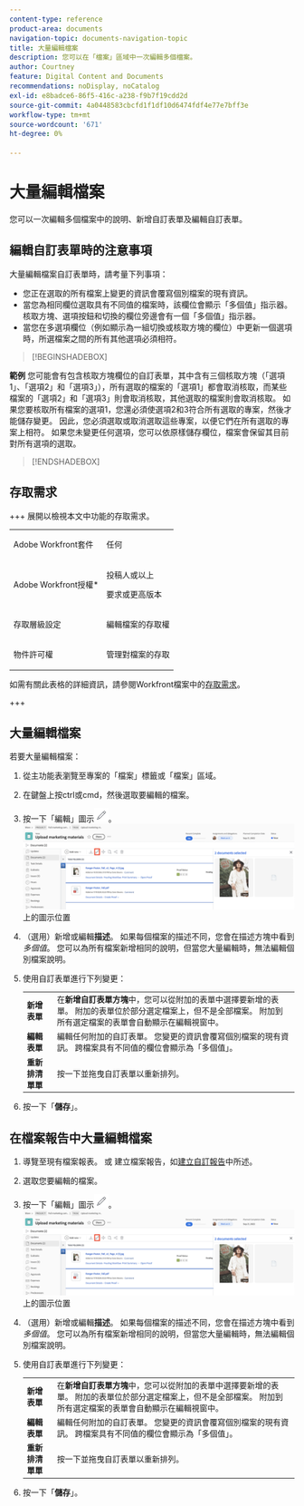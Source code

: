 ```yaml
---
content-type: reference
product-area: documents
navigation-topic: documents-navigation-topic
title: 大量編輯檔案
description: 您可以在「檔案」區域中一次編輯多個檔案。
author: Courtney
feature: Digital Content and Documents
recommendations: noDisplay, noCatalog
exl-id: e8badce6-86f5-416c-a238-f9b7f19cdd2d
source-git-commit: 4a0448583cbcfd1f1df10d6474fdf4e77e7bff3e
workflow-type: tm+mt
source-wordcount: '671'
ht-degree: 0%

---
```


# 大量編輯檔案

您可以一次編輯多個檔案中的說明、新增自訂表單及編輯自訂表單。

## 編輯自訂表單時的注意事項

大量編輯檔案自訂表單時，請考量下列事項：

* 您正在選取的所有檔案上變更的資訊會覆寫個別檔案的現有資訊。
* 當您為相同欄位選取具有不同值的檔案時，該欄位會顯示「多個值」指示器。 核取方塊、選項按鈕和切換的欄位旁邊會有一個「多個值」指示器。
* 當您在多選項欄位（例如顯示為一組切換或核取方塊的欄位）中更新一個選項時，所選檔案之間的所有其他選項必須相符。

>[!BEGINSHADEBOX]

**範例**
您可能會有包含核取方塊欄位的自訂表單，其中含有三個核取方塊（「選項1」、「選項2」和「選項3」），所有選取的檔案的「選項1」都會取消核取，而某些檔案的「選項2」和「選項3」則會取消核取，其他選取的檔案則會取消核取。 如果您要核取所有檔案的選項1，您還必須使選項2和3符合所有選取的專案，然後才能儲存變更。 因此，您必須選取或取消選取這些專案，以便它們在所有選取的專案上相符。 如果您未變更任何選項，您可以依原樣儲存欄位，檔案會保留其目前對所有選項的選取。

>[!ENDSHADEBOX]

## 存取需求

+++ 展開以檢視本文中功能的存取需求。

<table style="table-layout:auto"> 
 <col> 
 <col> 
 <tbody> 
  <tr> 
   <td role="rowheader">Adobe Workfront套件</td> 
   <td> <p> 任何</p> </td> 
  </tr> 
  <tr> 
   <td role="rowheader">Adobe Workfront授權*</td> 
   <td><p>投稿人或以上</p> 
   <p>要求或更高版本</p> </td> 
  </tr> 
  <tr> 
   <td role="rowheader">存取層級設定</td> 
   <td> <p>編輯檔案的存取權</p></td> 
  </tr> 
  <tr> 
   <td role="rowheader">物件許可權</td> 
   <td> <p>管理對檔案的存取</p></td> 
  </tr> 
 </tbody> 
</table>

如需有關此表格的詳細資訊，請參閱Workfront檔案中的[存取需求](/help/quicksilver/administration-and-setup/add-users/access-levels-and-object-permissions/access-level-requirements-in-documentation.md)。

+++

## 大量編輯檔案

若要大量編輯檔案：

1. 從主功能表瀏覽至專案的「檔案」標籤或「檔案」區域。
1. 在鍵盤上按ctrl或cmd，然後選取要編輯的檔案。
1. 按一下「編輯」圖示![編輯圖示](assets/edit-icon.png)。
   ![編輯頁面](assets/edit-multiple-documents.png)上的圖示位置
1. （選用）新增或編輯&#x200B;**描述**。 如果每個檔案的描述不同，您會在描述方塊中看到&#x200B;_多個值_。 您可以為所有檔案新增相同的說明，但當您大量編輯時，無法編輯個別檔案說明。
1. 使用自訂表單進行下列變更：

   <table>
    <tr>
    <td><strong>新增表單</strong></td>
    <td>在<strong>新增自訂表單方塊</strong>中，您可以從附加的表單中選擇要新增的表單。 附加的表單位於部分選定檔案上，但不是全部檔案。 附加到所有選定檔案的表單會自動顯示在編輯視窗中。  </td>
    </tr>
    <tr>
    <td><strong>編輯表單</strong></td>
    <td>編輯任何附加的自訂表單。 您變更的資訊會覆寫個別檔案的現有資訊。 跨檔案具有不同值的欄位會顯示為「多個值」。 </td>
    </tr>
    <tr>
    <td><strong>重新排清單單</strong></td>
    <td>按一下並拖曳自訂表單以重新排列。</td>
    </tr>
    </table>
1. 按一下「**儲存**」。


## 在檔案報告中大量編輯檔案

1. 導覽至現有檔案報表。
或
建立檔案報告，如[建立自訂報告](/help/quicksilver/reports-and-dashboards/reports/creating-and-managing-reports/create-custom-report.md)中所述。
1. 選取您要編輯的檔案。
1. 按一下「編輯」圖示![編輯圖示](assets/edit-icon.png)。
   ![編輯頁面](assets/edit-multiple-documents.png)上的圖示位置
1. （選用）新增或編輯&#x200B;**描述**。 如果每個檔案的描述不同，您會在描述方塊中看到&#x200B;_多個值_。 您可以為所有檔案新增相同的說明，但當您大量編輯時，無法編輯個別檔案說明。
1. 使用自訂表單進行下列變更：

   <table>
    <tr>
    <td><strong>新增表單</strong></td>
    <td>在<strong>新增自訂表單方塊</strong>中，您可以從附加的表單中選擇要新增的表單。 附加的表單位於部分選定檔案上，但不是全部檔案。 附加到所有選定檔案的表單會自動顯示在編輯視窗中。  </td>
    </tr>
    <tr>
    <td><strong>編輯表單</strong></td>
    <td>編輯任何附加的自訂表單。 您變更的資訊會覆寫個別檔案的現有資訊。 跨檔案具有不同值的欄位會顯示為「多個值」。 </td>
    </tr>
    <tr>
    <td><strong>重新排清單單</strong></td>
    <td>按一下並拖曳自訂表單以重新排列。</td>
    </tr>
    </table>
1. 按一下「**儲存**」。

